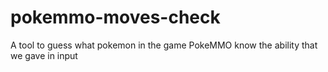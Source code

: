# pokemmo-moves-check
A tool to guess what pokemon in the game PokeMMO know the ability that we gave in input
